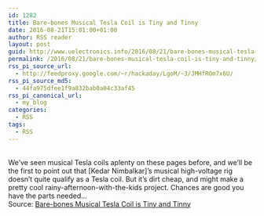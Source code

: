 ```yaml
---
id: 1282
title: Bare-bones Musical Tesla Coil is Tiny and Tinny
date: 2016-08-21T15:01:00+01:00
author: RSS reader
layout: post
guid: http://www.uelectronics.info/2016/08/21/bare-bones-musical-tesla-coil-is-tiny-and-tinny/
permalink: /2016/08/21/bare-bones-musical-tesla-coil-is-tiny-and-tinny/
rss_pi_source_url:
  - http://feedproxy.google.com/~r/hackaday/LgoM/~3/JMHfROm7x6U/
rss_pi_source_md5:
  - 44fa975dfee1f9a832bab0a04c33af45
rss_pi_canonical_url:
  - my_blog
categories:
  - RSS
tags:
  - RSS
---
```

&#013;  
We’ve seen musical Tesla coils aplenty on these pages before, and we’ll be the first to point out that [Kedar Nimbalkar]’s musical high-voltage rig doesn’t quite qualify as a Tesla coil. But it’s dirt cheap, and might make a pretty cool rainy-afternoon-with-the-kids project. Chances are good you have the parts needed…&#013;  
Source: <a href="http://feedproxy.google.com/~r/hackaday/LgoM/~3/JMHfROm7x6U/" target="_blank">Bare-bones Musical Tesla Coil is Tiny and Tinny</a>
